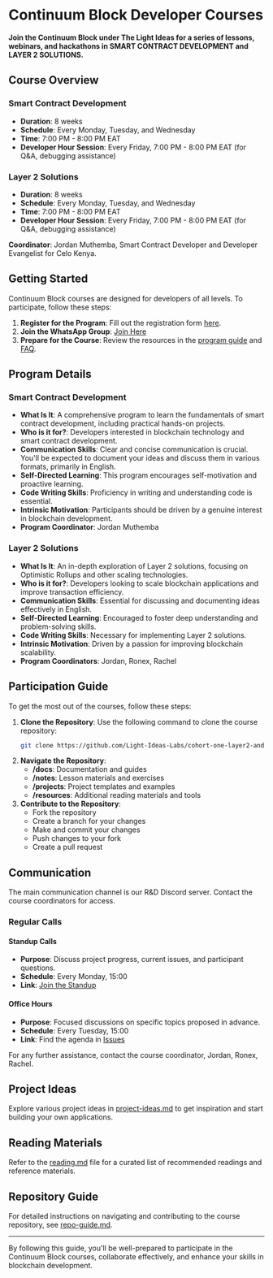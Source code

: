 # Continuum Block Developer Courses

**Join the Continuum Block under The Light Ideas for a series of lessons, webinars, and hackathons in SMART CONTRACT DEVELOPMENT and LAYER 2 SOLUTIONS.**

## Course Overview

### Smart Contract Development

- **Duration**: 8 weeks
- **Schedule**: Every Monday, Tuesday, and Wednesday
- **Time**: 7:00 PM - 8:00 PM EAT
- **Developer Hour Session**: Every Friday, 7:00 PM - 8:00 PM EAT (for Q&A, debugging assistance)

### Layer 2 Solutions

- **Duration**: 8 weeks
- **Schedule**: Every Monday, Tuesday, and Wednesday
- **Time**: 7:00 PM - 8:00 PM EAT
- **Developer Hour Session**: Every Friday, 7:00 PM - 8:00 PM EAT (for Q&A, debugging assistance)

**Coordinator**: Jordan Muthemba, Smart Contract Developer and Developer Evangelist for Celo Kenya.

## Getting Started

Continuum Block courses are designed for developers of all levels. To participate, follow these steps:

1. **Register for the Program**: Fill out the registration form [here](#).
2. **Join the WhatsApp Group**: [Join Here](https://chat.whatsapp.com/Dz7TuCHtytZ4lwszyZa9Jf)
3. **Prepare for the Course**: Review the resources in the [program guide](/program-guide/README.md) and [FAQ](/program-guide/faq.md).

## Program Details

### Smart Contract Development
- **What Is It**: A comprehensive program to learn the fundamentals of smart contract development, including practical hands-on projects.
- **Who is it for?**: Developers interested in blockchain technology and smart contract development.
- **Communication Skills**: Clear and concise communication is crucial. You'll be expected to document your ideas and discuss them in various formats, primarily in English.
- **Self-Directed Learning**: This program encourages self-motivation and proactive learning.
- **Code Writing Skills**: Proficiency in writing and understanding code is essential.
- **Intrinsic Motivation**: Participants should be driven by a genuine interest in blockchain development.
- **Program Coordinator**: Jordan Muthemba

### Layer 2 Solutions
- **What Is It**: An in-depth exploration of Layer 2 solutions, focusing on Optimistic Rollups and other scaling technologies.
- **Who is it for?**: Developers looking to scale blockchain applications and improve transaction efficiency.
- **Communication Skills**: Essential for discussing and documenting ideas effectively in English.
- **Self-Directed Learning**: Encouraged to foster deep understanding and problem-solving skills.
- **Code Writing Skills**: Necessary for implementing Layer 2 solutions.
- **Intrinsic Motivation**: Driven by a passion for improving blockchain scalability.
- **Program Coordinators**: Jordan, Ronex, Rachel

## Participation Guide

To get the most out of the courses, follow these steps:

1. **Clone the Repository**: Use the following command to clone the course repository:
    ```sh
    git clone https://github.com/Light-Ideas-Labs/cohort-one-layer2-and-op-blockchain
    ```
2. **Navigate the Repository**:
    - **/docs**: Documentation and guides
    - **/notes**: Lesson materials and exercises
    - **/projects**: Project templates and examples
    - **/resources**: Additional reading materials and tools
3. **Contribute to the Repository**:
    - Fork the repository
    - Create a branch for your changes
    - Make and commit your changes
    - Push changes to your fork
    - Create a pull request

## Communication

The main communication channel is our R&D Discord server. Contact the course coordinators for access.

### Regular Calls

#### Standup Calls
- **Purpose**: Discuss project progress, current issues, and participant questions.
- **Schedule**: Every Monday, 15:00
- **Link**: [Join the Standup]()

#### Office Hours
- **Purpose**: Focused discussions on specific topics proposed in advance.
- **Schedule**: Every Tuesday, 15:00
- **Link**: Find the agenda in [Issues](https://github.com/Light-Ideas-Labs/cohort-one-layer2-and-op-blockchainissues)

For any further assistance, contact the course coordinator, Jordan, Ronex, Rachel.

## Project Ideas

Explore various project ideas in [project-ideas.md](/projects/project-ideas.md) to get inspiration and start building your own applications.

## Reading Materials

Refer to the [reading.md](/docs/reading.md) file for a curated list of recommended readings and reference materials.

## Repository Guide

For detailed instructions on navigating and contributing to the course repository, see [repo-guide.md](/docs/repo-guide.md).

---

By following this guide, you'll be well-prepared to participate in the Continuum Block courses, collaborate effectively, and enhance your skills in blockchain development.
